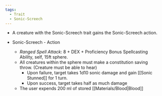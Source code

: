 ```yaml
---
tags:
  - Trait
  - Sonic-Screech
---
```

- A creature with the Sonic-Screech trait gains the Sonic-Screech action. 

- Sonic-Screech - Action
	- *Ranged Spell Attack*: 8 + DEX + Proficiency Bonus Spellcasting Ability, self, 15ft sphere. 
	- All creatures within the sphere must make a constitution saving throw. (Creature must be able to hear)
		- Upon failure, target takes 1d10 sonic damage and gain [[Sonic Stunned]] for 1 turn.
		- Upon success, target takes half as much damage
	- The user expends 200 ml of stored [[Materials/Blood|Blood]]